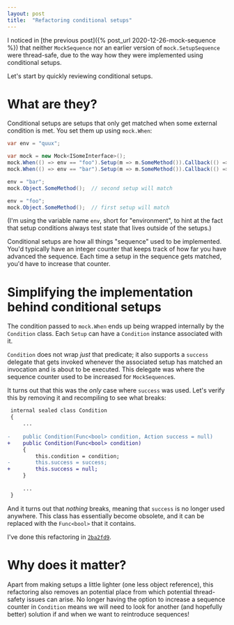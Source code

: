 ```yaml
---
layout: post
title:  "Refactoring conditional setups"
---
```


I noticed in [the previous post]({% post_url 2020-12-26-mock-sequence %}) that neither `MockSequence` nor an earlier
version of `mock.SetupSequence` were thread-safe, due to the way how
they were implemented using conditional setups.

Let's start by quickly reviewing conditional setups.

# What are they?

Conditional setups are setups that only get matched when some external
condition is met. You set them up using `mock.When`:

```csharp
var env = "quux";

var mock = new Mock<ISomeInterface>();
mock.When(() => env == "foo").Setup(m => m.SomeMethod()).Callback(() => DoFoo());
mock.When(() => env == "bar").Setup(m => m.SomeMethod()).Callback(() => DoBar());

env = "bar";
mock.Object.SomeMethod();  // second setup will match

env = "foo";
mock.Object.SomeMethod();  // first setup will match
```

(I'm using the variable name `env`, short for "environment", to hint at
the fact that setup conditions always test state that lives outside of
the setups.)

Conditional setups are how all things "sequence" used to be implemented.
You'd typically have an integer counter that keeps track of how far you
have advanced the sequence. Each time a setup in the sequence gets
matched, you'd have to increase that counter.

# Simplifying the implementation behind conditional setups

The condition passed to `mock.When` ends up being wrapped internally by
the `Condition` class. Each `Setup` can have a `Condition` instance
associated with it.

`Condition` does not wrap _just_ that predicate; it also supports a
`success` delegate that gets invoked whenever the associated setup has
matched an invocation and is about to be executed. This delegate was
where the sequence counter used to be increased for `MockSequence`s.

It turns out that this was the _only_ case where `success` was used.
Let's verify this by removing it and recompiling to see what breaks:

```diff
 internal sealed class Condition
 {
     ...
 
-    public Condition(Func<bool> condition, Action success = null)
+    public Condition(Func<bool> condition)
     {
         this.condition = condition;
-        this.success = success;
+        this.success = null;
     }
 
     ...
 }
```

And it turns out that _nothing_ breaks, meaning that `success` is no
longer used anywhere. This class has essentially become obsolete, and
it can be replaced with the `Func<bool>` that it contains.

I've done this refactoring in [`2ba2fd9`](https://github.com/stakx/dissecting-moq4/commit/2ba2fd9f049d7c9e3a441e9a638270723521a826).

# Why does it matter?

Apart from making setups a little lighter (one less object reference),
this refactoring also removes an potential place from which potential
thread-safety issues can arise. No longer having the option to increase
a sequence counter in `Condition` means we will need to look for another
(and hopefully better) solution if and when we want to reintroduce
sequences!
